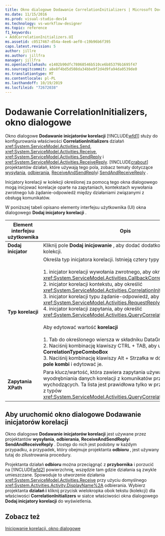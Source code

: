 ```yaml
---
title: Okno dialogowe Dodawanie CorrelationInitializers | Microsoft Docs
ms.date: 11/15/2016
ms.prod: visual-studio-dev14
ms.technology: vs-workflow-designer
ms.topic: reference
f1_keywords:
- AddCorrelationInitializers.UI
ms.assetid: c0517467-d54a-4ee6-aef0-c19b96b6f395
caps.latest.revision: 5
author: jillre
ms.author: jillfra
manager: jillfra
ms.openlocfilehash: e1402b90dfc78068546b510ce6b85379b1695f47
ms.sourcegitcommit: a8e8f4bd5d508da34bbe9f2d4d9fa94da0539de0
ms.translationtype: MT
ms.contentlocale: pl-PL
ms.lasthandoff: 10/19/2019
ms.locfileid: "72672038"
---
```

# <a name="add-correlationinitializers-dialog-box"></a>Dodawanie CorrelationInitializers, okno dialogowe
Okno dialogowe **Dodawanie inicjatorów korelacji** [!INCLUDE[wfd1](../includes/wfd1-md.md)] służy do konfigurowania właściwości **CorrelationInitializers** działań <xref:System.ServiceModel.Activities.Send>, <xref:System.ServiceModel.Activities.Receive>, <xref:System.ServiceModel.Activities.SendReply> i <xref:System.ServiceModel.Activities.ReceiveReply>. [!INCLUDE[crabout](../includes/crabout-md.md)] projektantów działań, które używają tego pola, zobacz tematy dotyczące [wysyłania](../workflow-designer/send-activity-designer.md), [odbierania](../workflow-designer/receive-activity-designer.md), [ReceiveAndSendReply](../workflow-designer/receiveandsendreply-template-designer.md)i [SendAndReceiveReply](../workflow-designer/sendandreceivereply-template-designer.md) .

 Inicjatory korelacji w kolekcji określonej za pomocą tego okna dialogowego mogą inicjować korelacje oparte na zapytaniach, kontekstach wywołania zwrotnego lub żądanie-odpowiedź między działaniami związanymi z obsługą komunikatów.

 W poniższej tabeli opisano elementy interfejsu użytkownika (UI) okna dialogowego **Dodaj inicjatory korelacji** .

|Element interfejsu użytkownika|Opis|
|----------------|-----------------|
|**Dodaj inicjator**|Kliknij pole **Dodaj inicjowanie** , aby dodać dodatkowy inicjator do kolekcji.|
|**Typ korelacji**|Określa typ inicjatora korelacji. Istnieją cztery typy do wyboru:<br /><br /> 1. inicjator korelacji wywołania zwrotnego, aby określić <xref:System.ServiceModel.Activities.CallbackCorrelationInitializer>.<br />2. inicjator korelacji kontekstu, aby określić <xref:System.ServiceModel.Activities.CorrelationInitializer>.<br />3. inicjator korelacji typu żądanie-odpowiedź, aby określić <xref:System.ServiceModel.Activities.RequestReplyCorrelationInitializer>.<br />4. inicjator korelacji zapytania, aby określić <xref:System.ServiceModel.Activities.QueryCorrelationInitializer>.<br /><br /> Aby edytować wartość **korelacji**<br /><br /> 1. Tab do określonego wiersza w składniku DataGrid **Dodaj inicjatora** .<br />2. Naciśnij kombinację klawiszy CTRL + TAB, aby ustawić fokus na **CorrelationTypeComboBox**<br />3. Naciśnij kombinację klawiszy Alt + Strzałka w dół, aby wypróbować **pole kombi** i edytować je.|
|**Zapytania XPath**|Para klucz/wartość, która zawiera zapytania używane do wyodrębniania danych korelacji z komunikatów przychodzących i wychodzących. Ta lista jest prawidłowa tylko w przypadku korzystania z typów <xref:System.ServiceModel.Activities.QueryCorrelationInitializer>.|

## <a name="to-launch-the-add-correlation-initializers-dialog-box"></a>Aby uruchomić okno dialogowe Dodawanie inicjatorów korelacji
 Okno dialogowe **Dodawanie inicjatorów korelacji** jest używane przez projektantów **wysyłania**, **odbierania**, **ReceiveAndSendReply**i **SendAndReceiveReply** . Dostęp do nich jest podobny w każdym przypadku, a przypadek, który obejmuje projektanta **odbioru** , jest używany tutaj do zilustrowania procedury.

 Projektanta działań **odbioru** można przeciągnąć z **przybornika** i porzucić na [!INCLUDE[wfd2](../includes/wfd2-md.md)] powierzchnię, wszędzie tam gdzie działania są zwykle umieszczane. Spowoduje to utworzenie działania <xref:System.ServiceModel.Activities.Receive> przy użyciu domyślnego <xref:System.Activities.Activity.DisplayName%2A> odbierania. Wybierz projektanta **działań i** kliknij przycisk wielokropka obok tekstu (kolekcji) dla właściwości **CorrelationInitializers** w siatce właściwości okna dialogowego **Dodaj inicjatory korelacji** do wyświetlenia.

## <a name="see-also"></a>Zobacz też
 [Inicjowanie korelacji, okno dialogowe](../workflow-designer/initialize-correlation-dialog-box.md)